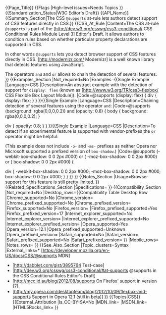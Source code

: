 {{Page_Title}}
{{Flags
|High-level issues=Needs Topics
}}
{{Standardization_Status|W3C Editor's Draft}}
{{API_Name}}
{{Summary_Section|The CSS <code>@supports</code> at-rule lets authors detect support of CSS features directly in CSS.}}
{{CSS_At_Rule
|Content=The CSS at-rule <code>@supports</code> is part of the [http://dev.w3.org/csswg/css3-conditional/ CSS Conditional Rules Module Level 3] Editor's Draft. It allows authors to condition rules based on whether particular property declarations are supported in CSS.

In other words <code>@supports</code> lets you detect browser support of CSS features directly in CSS. [http://modernizr.com/ Modernizr] is a well known library that detects features using JavaScript.

The operators <code>and</code> and <code>or</code> allows to chain the detection of several features.
}}
{{Examples_Section
|Not_required=No
|Examples={{Single Example
|Language=CSS
|Description=An abstract example with the detection of support for <code>display: flex</code> (known as [http://www.w3.org/TR/css3-flexbox/ CSS Flexible Box Layout Module]):
|Code=@supports (display: flex) {
  div {
    display: flex;
  }
}
}}{{Single Example
|Language=CSS
|Description=Chaining detection of several features using the operator <code>and</code>:
|Code=@supports (background: rgba(0,0,0,0.2)) and (opacity: 0.8) {
  body {
    background: rgba(0,0,0,0.2);
  }

  div {
    opacity: 0.8;
  }
}
}}{{Single Example
|Language=CSS
|Description=To detect if an experimental feature is supported with vendor-prefixes the <code>or</code> operator might be helpful:

(This example does not include <code>-o-</code> and <code>-ms-</code> prefixes as neither Opera nor Microsoft supported a prefixed version of <code>box-shadow</code>.)
|Code=@supports (-webkit-box-shadow: 0 0 2px #000) or
          (   -moz-box-shadow: 0 0 2px #000) or
          (        box-shadow: 0 0 2px #000) {

  div {
    -webkit-box-shadow: 0 0 2px #000;
       -moz-box-shadow: 0 0 2px #000;
            box-shadow: 0 0 2px #000;
  }
}
}}
}}
{{Notes_Section
|Usage=Browser support for this feature is still pretty limited.
}}
{{Related_Specifications_Section
|Specifications=
}}
{{Compatibility_Section
|Not_required=No
|Desktop_rows={{Compatibility Table Desktop Row
|Chrome_supported=No
|Chrome_version=
|Chrome_prefixed_supported=No
|Chrome_prefixed_version=
|Firefox_supported=No
|Firefox_version=
|Firefox_prefixed_supported=Yes
|Firefox_prefixed_version=17
|Internet_explorer_supported=No
|Internet_explorer_version=
|Internet_explorer_prefixed_supported=No
|Internet_explorer_prefixed_version=
|Opera_supported=Yes
|Opera_version=12.1
|Opera_prefixed_supported=Unknown
|Opera_prefixed_version=
|Safari_supported=No
|Safari_version=
|Safari_prefixed_supported=No
|Safari_prefixed_version=
}}
|Mobile_rows=
|Notes_rows=
}}
{{See_Also_Section
|Topic_clusters=Syntax
|External_links=* [https://developer.mozilla.org/en-US/docs/CSS/@supports MDN]
* [http://dabblet.com/gist/3895764 Test-case]
* [http://dev.w3.org/csswg/css3-conditional/#at-supports @supports in the CSS Conditional Rules Editor's Draft]
* [http://mcc.id.au/blog/2012/08/supports On Firefox' support in version 17]
* [http://my.opera.com/desktopteam/blog/2012/10/09/flexbox-and-supports Support in Opera 12.1 (still in beta)]
}}
{{Topics|CSS}}
{{External_Attribution
|Is_CC-BY-SA=No
|MDN_link=
|MSDN_link=
|HTML5Rocks_link=
}}